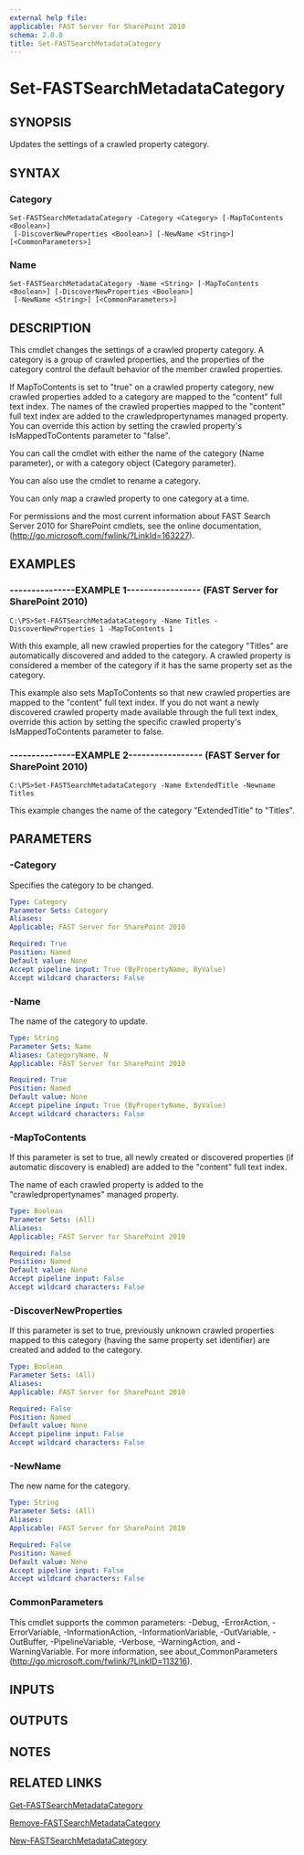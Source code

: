 ```yaml
---
external help file: 
applicable: FAST Server for SharePoint 2010
schema: 2.0.0
title: Set-FASTSearchMetadataCategory
---
```


# Set-FASTSearchMetadataCategory

## SYNOPSIS
Updates the settings of a crawled property category.

## SYNTAX

### Category
```
Set-FASTSearchMetadataCategory -Category <Category> [-MapToContents <Boolean>]
 [-DiscoverNewProperties <Boolean>] [-NewName <String>] [<CommonParameters>]
```

### Name
```
Set-FASTSearchMetadataCategory -Name <String> [-MapToContents <Boolean>] [-DiscoverNewProperties <Boolean>]
 [-NewName <String>] [<CommonParameters>]
```

## DESCRIPTION
This cmdlet changes the settings of a crawled property category.
A category is a group of crawled properties, and the properties of the category control the default behavior of the member crawled properties.

If MapToContents is set to "true" on a crawled property category, new crawled properties added to a category are mapped to the "content" full text index.
The names of the crawled properties mapped to the "content" full text index are added to the crawledpropertynames managed property.
You can override this action by setting the crawled property's IsMappedToContents parameter to "false".

You can call the cmdlet with either the name of the category (Name parameter), or with a category object (Category parameter).

You can also use the cmdlet to rename a category.

You can only map a crawled property to one category at a time.

For permissions and the most current information about FAST Search Server 2010 for SharePoint cmdlets, see the online documentation, (http://go.microsoft.com/fwlink/?LinkId=163227).

## EXAMPLES

### ---------------EXAMPLE 1----------------- (FAST Server for SharePoint 2010)
```
C:\PS>Set-FASTSearchMetadataCategory -Name Titles -DiscoverNewProperties 1 -MapToContents 1
```

With this example, all new crawled properties for the category "Titles" are automatically discovered and added to the category.
A crawled property is considered a member of the category if it has the same property set as the category.

This example also sets MapToContents so that new crawled properties are mapped to the "content" full text index.
If you do not want a newly discovered crawled property made available through the full text index, override this action by setting the specific crawled property's IsMappedToContents parameter to false.

### ---------------EXAMPLE 2----------------- (FAST Server for SharePoint 2010)
```
C:\PS>Set-FASTSearchMetadataCategory -Name ExtendedTitle -Newname Titles
```

This example changes the name of the category "ExtendedTitle" to "Titles".

## PARAMETERS

### -Category
Specifies the category to be changed.

```yaml
Type: Category
Parameter Sets: Category
Aliases: 
Applicable: FAST Server for SharePoint 2010

Required: True
Position: Named
Default value: None
Accept pipeline input: True (ByPropertyName, ByValue)
Accept wildcard characters: False
```

### -Name
The name of the category to update.

```yaml
Type: String
Parameter Sets: Name
Aliases: CategoryName, N
Applicable: FAST Server for SharePoint 2010

Required: True
Position: Named
Default value: None
Accept pipeline input: True (ByPropertyName, ByValue)
Accept wildcard characters: False
```

### -MapToContents
If this parameter is set to true, all newly created or discovered properties (if automatic discovery is enabled) are added to the "content" full text index.

The name of each crawled property is added to the "crawledpropertynames" managed property.

```yaml
Type: Boolean
Parameter Sets: (All)
Aliases: 
Applicable: FAST Server for SharePoint 2010

Required: False
Position: Named
Default value: None
Accept pipeline input: False
Accept wildcard characters: False
```

### -DiscoverNewProperties
If this parameter is set to true, previously unknown crawled properties mapped to this category (having the same property set identifier) are created and added to the category.

```yaml
Type: Boolean
Parameter Sets: (All)
Aliases: 
Applicable: FAST Server for SharePoint 2010

Required: False
Position: Named
Default value: None
Accept pipeline input: False
Accept wildcard characters: False
```

### -NewName
The new name for the category.

```yaml
Type: String
Parameter Sets: (All)
Aliases: 
Applicable: FAST Server for SharePoint 2010

Required: False
Position: Named
Default value: None
Accept pipeline input: False
Accept wildcard characters: False
```

### CommonParameters
This cmdlet supports the common parameters: -Debug, -ErrorAction, -ErrorVariable, -InformationAction, -InformationVariable, -OutVariable, -OutBuffer, -PipelineVariable, -Verbose, -WarningAction, and -WarningVariable. For more information, see about_CommonParameters (http://go.microsoft.com/fwlink/?LinkID=113216).

## INPUTS

## OUTPUTS

## NOTES

## RELATED LINKS

[Get-FASTSearchMetadataCategory]()

[Remove-FASTSearchMetadataCategory]()

[New-FASTSearchMetadataCategory]()

